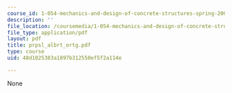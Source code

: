 ```yaml
---
course_id: 1-054-mechanics-and-design-of-concrete-structures-spring-2004
description: ''
file_location: /coursemedia/1-054-mechanics-and-design-of-concrete-structures-spring-2004/48d1025383a1897b312550ef5f2a114e_prpsl_albrt_ortg.pdf
file_type: application/pdf
layout: pdf
title: prpsl_albrt_ortg.pdf
type: course
uid: 48d1025383a1897b312550ef5f2a114e

---
```

None